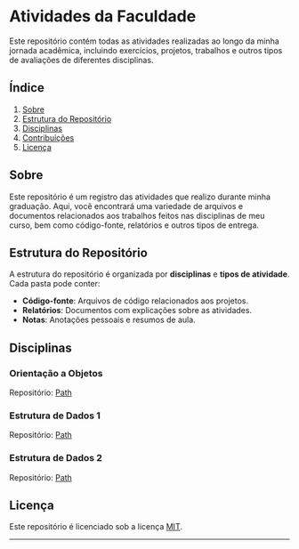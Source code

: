 # Atividades da Faculdade

Este repositório contém todas as atividades realizadas ao longo da minha jornada acadêmica, incluindo exercícios, projetos, trabalhos e outros tipos de avaliações de diferentes disciplinas.

## Índice

1. [Sobre](#sobre)
2. [Estrutura do Repositório](#estrutura-do-repositório)
3. [Disciplinas](#disciplinas)
4. [Contribuições](#contribuições)
5. [Licença](#licença)

## Sobre

Este repositório é um registro das atividades que realizo durante minha graduação. Aqui, você encontrará uma variedade de arquivos e documentos relacionados aos trabalhos feitos nas disciplinas de meu curso, bem como código-fonte, relatórios e outros tipos de entrega.

## Estrutura do Repositório

A estrutura do repositório é organizada por **disciplinas** e **tipos de atividade**. Cada pasta pode conter:

- **Código-fonte**: Arquivos de código relacionados aos projetos.
- **Relatórios**: Documentos com explicações sobre as atividades.
- **Notas**: Anotações pessoais e resumos de aula.

## Disciplinas

### Orientação a Objetos

Repositório: [Path](.\Unb_Atividades\Orientacao_a_Objetos)

### Estrutura de Dados 1

Repositório: [Path](.\Unb_Atividades\Estrutura_de_Dados_1)

### Estrutura de Dados 2

Repositório: [Path](.\Unb_Atividades\Estrutura_de_Dados_2)

## Licença

Este repositório é licenciado sob a licença [MIT](LICENSE).

---



